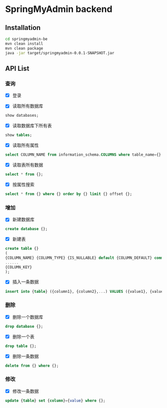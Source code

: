 # SpringMyAdmin backend

## Installation

```bash
cd springmyadmin-be
mvn clean install
mvn clean package
java -jar target/springmyadmin-0.0.1-SNAPSHOT.jar
```



## API List

### 查询
- [x] 登录

- [x] 读取所有数据库

```sql
show databases;
```

- [x] 读取数据库下所有表

```sql
show tables;
```

- [x] 读取所有属性

```sql
select COLUMN_NAME from information_schema.COLUMNS where table_name={} and table_schema={};
```

- [x] 读取表所有数据

```sql
select * from {};
```

- [x] 按属性搜索

```sql
select * from {} where {} order by {} limit {} offset {};
```

### 增加
- [x] 新建数据库

```sql
create database {};
```
- [x] 新建表

```sql
create table {}
(
{COLUMN_NAME} {COLUMN_TYPE} {IS_NULLABLE} default {COLUMN_DEFAULT} comment {COLUMN_COMMENT},
......
{COLUMN_KEY}
);
```
- [x] 插入一条数据

```sql
insert into {table} ({column1}, {column2},...) VALUES ({value1}, {value2},....);
```
### 删除
- [x] 删除一个数据库

```sql
drop database {};
```
- [x] 删除一个表

```sql
drop table {};
```



- [x] 删除一条数据

```sql
delete from {} where {};
```

### 修改
- [x] 修改一条数据

```sql
update {table} set {column}={value} where {};
```